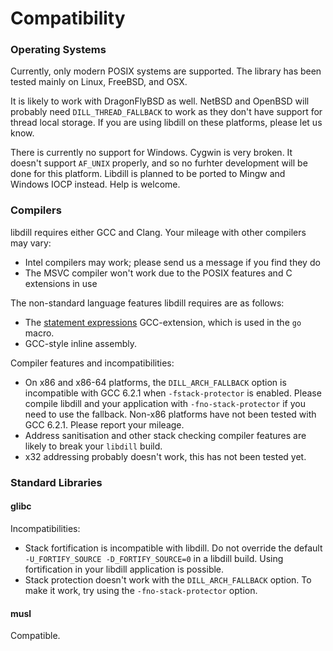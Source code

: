 
# Compatibility

### Operating Systems

Currently, only modern POSIX systems are supported. The library has been tested mainly on Linux, FreeBSD, and OSX.

It is likely to work with DragonFlyBSD as well. NetBSD and OpenBSD will probably need `DILL_THREAD_FALLBACK` to work as they don't have support for thread local storage. If you are using libdill on these platforms, please let us know.

There is currently no support for Windows. Cygwin is very broken. It doesn't support `AF_UNIX` properly, and so no furhter development will be done for this platform. 
Libdill is planned to be ported to Mingw and Windows IOCP instead. Help is welcome.

### Compilers

libdill requires either GCC and Clang. Your mileage with other compilers may vary:

- Intel compilers may work; please send us a message if you find they do
- The MSVC compiler won't work due to the POSIX features and C extensions in use

The non-standard language features libdill requires are as follows:

- The [statement expressions](https://gcc.gnu.org/onlinedocs/gcc-3.2/gcc/Statement-Exprs.html) GCC-extension, which is used in the `go` macro.
- GCC-style inline assembly.

Compiler features and incompatibilities:

- On x86 and x86-64 platforms, the `DILL_ARCH_FALLBACK` option is incompatible with GCC 6.2.1 when `-fstack-protector` is enabled. Please compile libdill and your application with `-fno-stack-protector` if you need to use the fallback. Non-x86 platforms have not been tested with GCC 6.2.1. Please report your mileage.
- Address sanitisation and other stack checking compiler features are likely to break your `libdill` build.
- x32 addressing probably doesn't work, this has not been tested yet.

### Standard Libraries

#### glibc

Incompatibilities:

- Stack fortification is incompatible with libdill. Do not override the default `-U_FORTIFY_SOURCE -D_FORTIFY_SOURCE=0` in a libdill build. Using fortification in your libdill application is possible.
- Stack protection doesn't work with the `DILL_ARCH_FALLBACK` option. To make it work, try using the `-fno-stack-protector` option.

#### musl

Compatible.
